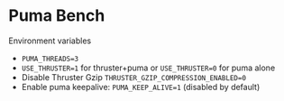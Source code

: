 # Puma Bench

Environment variables

- `PUMA_THREADS=3`
- `USE_THRUSTER=1` for thruster+puma or `USE_THRUSTER=0` for puma alone
- Disable Thruster Gzip `THRUSTER_GZIP_COMPRESSION_ENABLED=0`
- Enable puma keepalive: `PUMA_KEEP_ALIVE=1` (disabled by default)
